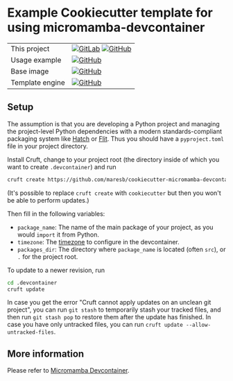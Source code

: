 # Example Cookiecutter template for using micromamba-devcontainer

| | |
| --- | --- |
| This project | [![GitLab](https://img.shields.io/badge/GitLab-bmares/cookiecutter--micromamba--devcontainer-blue.svg?logo=gitlab)](https://gitlab.com/bmares/cookiecutter-micromamba-devcontainer) [![GitHub](https://img.shields.io/badge/GitHub-maresb/cookiecutter--micromamba--devcontainer-blue.svg?logo=github)](https://github.com/maresb/cookiecutter-micromamba-devcontainer) |
| Usage example | [![GitHub](https://img.shields.io/badge/GitHub-maresb/micromamba--devcontainer--example-blue.svg?logo=github)](https://github.com/maresb/micromamba-devcontainer-example) |
| Base image | [![GitHub](https://img.shields.io/badge/GitHub-mamba--org/micromamba--devcontainer-blue.svg?logo=github)](https://github.com/mamba-org/micromamba-devcontainer) |
| Template engine | [![GitHub](https://img.shields.io/badge/GitHub-cruft/cruft-blue.svg?logo=github)](https://github.com/cruft/cruft)

## Setup

The assumption is that you are developing a Python project and managing the project-level Python dependencies with a modern standards-compliant packaging system like [Hatch](https://github.com/pypa/hatch) or [Flit](https://github.com/pypa/flit). Thus you should have a `pyproject.toml` file in your project directory.

Install Cruft, change to your project root (the directory inside of which you want to create `.devcontainer`) and run

```bash
cruft create https://github.com/maresb/cookiecutter-micromamba-devcontainer
```

(It's possible to replace `cruft create` with `cookiecutter` but then you won't be able to perform updates.)

Then fill in the following variables:

* `package_name`: The name of the main package of your project, as you would `import` it from Python.
* `timezone`: The [timezone](https://en.wikipedia.org/wiki/List_of_tz_database_time_zones) to configure in the devcontainer.
* `packages_dir`: The directory where `package_name` is located (often `src`), or `.` for the project root.

To update to a newer revision, run

```bash
cd .devcontainer
cruft update
```

In case you get the error "Cruft cannot apply updates on an unclean git project", you can run `git stash` to temporarily stash your tracked files, and then run `git stash pop` to restore them after the update has finished. In case you have only untracked files, you can run `cruft update --allow-untracked-files`.

## More information

Please refer to [Micromamba Devcontainer](https://github.com/maresb/micromamba-devcontainer).
